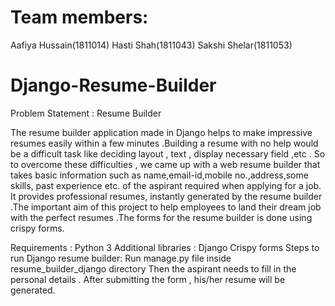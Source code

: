 # Team members:
Aafiya Hussain(1811014)
Hasti Shah(1811043)
Sakshi Shelar(1811053)

# Django-Resume-Builder
Problem Statement : Resume Builder

The resume builder application made in Django helps to make impressive resumes easily within a few minutes .Building a resume with no help would be a difficult task like deciding layout , text , display necessary field ,etc . So to overcome these difficulties , we came up with a web resume builder that takes basic information such as name,email-id,mobile no.,address,some skills, past experience etc. of the aspirant required when applying for a job. It provides professional resumes, instantly generated by the resume builder .The important aim of this project to help employees to land their dream job with the perfect resumes .The forms for the resume builder is done using crispy forms.


Requirements :
   Python 3
   Additional libraries :
   Django 
   Crispy forms
Steps to run Django resume builder:
Run manage.py file inside resume_builder_django directory
Then the aspirant needs to fill in the personal details . After submitting the form , his/her resume will be generated.

